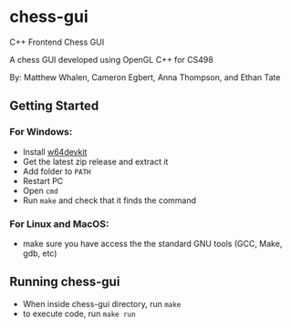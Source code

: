 # chess-gui
C++ Frontend Chess GUI

A chess GUI developed using OpenGL C++ for CS498

By: Matthew Whalen, Cameron Egbert, Anna Thompson, and Ethan Tate

## Getting Started

### For Windows:
- Install [w64devkit](https://github.com/skeeto/w64devkit)
- Get the latest zip release and extract it
- Add folder to `PATH`
- Restart PC
- Open `cmd`
- Run `make` and check that it finds the command

### For Linux and MacOS:
- make sure you have access the the standard GNU tools (GCC, Make, gdb, etc)


## Running chess-gui
- When inside chess-gui directory, run `make`
- to execute code, run `make run`
